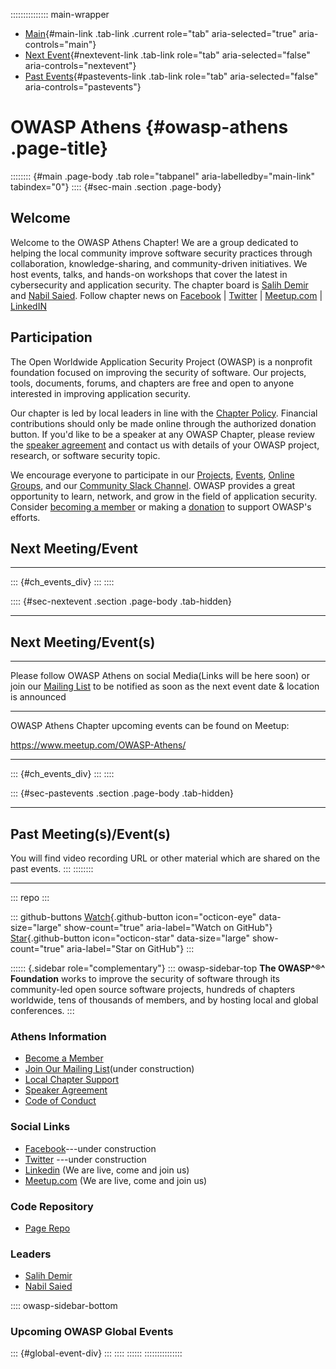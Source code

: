 ::::::::::::::: main-wrapper
- [Main](#div-main){#main-link .tab-link .current role="tab"
  aria-selected="true" aria-controls="main"}
- [Next Event](#div-nextevent){#nextevent-link .tab-link role="tab"
  aria-selected="false" aria-controls="nextevent"}
- [Past Events](#div-pastevents){#pastevents-link .tab-link role="tab"
  aria-selected="false" aria-controls="pastevents"}

# OWASP Athens {#owasp-athens .page-title}

:::::::: {#main .page-body .tab role="tabpanel" aria-labelledby="main-link" tabindex="0"}
:::: {#sec-main .section .page-body}
## Welcome

Welcome to the OWASP Athens Chapter! We are a group dedicated to helping
the local community improve software security practices through
collaboration, knowledge-sharing, and community-driven initiatives. We
host events, talks, and hands-on workshops that cover the latest in
cybersecurity and application security. The chapter board is [Salih
Demir](../cdn-cgi/l/email-protection.html#592a38353031773d3c34302b19362e382a2977362b3e)
and [Nabil
Saied](../cdn-cgi/l/email-protection.html#f69897949f9ad885979f9392b69981978586d8998491).
Follow chapter news on [Facebook](https://www.facebook.com/OWASPAthens)
\| [Twitter](https://twitter.com/owaspathens) \|
[Meetup.com](https://meetup.com/OWASP-Athens) \|
[LinkedIN](https://www.linkedin.com/company/owasp-athens)

## Participation

The Open Worldwide Application Security Project (OWASP) is a nonprofit
foundation focused on improving the security of software. Our projects,
tools, documents, forums, and chapters are free and open to anyone
interested in improving application security.

Our chapter is led by local leaders in line with the [Chapter
Policy](../www-policy/index.html). Financial contributions should only
be made online through the authorized donation button. If you'd like to
be a speaker at any OWASP Chapter, please review the [speaker
agreement](../www-policy/speaker-agreement.html) and contact us with
details of your OWASP project, research, or software security topic.

We encourage everyone to participate in our [Projects](projects),
[Events](../events/index.html), [Online
Groups](https://groups.google.com/a/owasp.com/), and our [Community
Slack Channel](https://owasp.slack.com/). OWASP provides a great
opportunity to learn, network, and grow in the field of application
security. Consider [becoming a member](../membership) or making a
[donation](../donate/index.html) to support OWASP's efforts.

## Next Meeting/Event

------------------------------------------------------------------------

::: {#ch_events_div}
:::
::::

:::: {#sec-nextevent .section .page-body .tab-hidden}

------------------------------------------------------------------------

## Next Meeting/Event(s)

------------------------------------------------------------------------

Please follow OWASP Athens on social Media(Links will be here soon) or
join our [Mailing
List](https://groups.google.com/a/owasp.org/forum/#!forum/athens-chapter)
to be notified as soon as the next event date & location is announced

------------------------------------------------------------------------

OWASP Athens Chapter upcoming events can be found on Meetup:

<https://www.meetup.com/OWASP-Athens/>

------------------------------------------------------------------------

::: {#ch_events_div}
:::
::::

::: {#sec-pastevents .section .page-body .tab-hidden}

------------------------------------------------------------------------

## Past Meeting(s)/Event(s)

You will find video recording URL or other material which are shared on
the past events.
:::
::::::::

------------------------------------------------------------------------

::: repo
:::

::: github-buttons
[Watch](https://github.com/owasp/www-chapter-athens/subscription){.github-button
icon="octicon-eye" data-size="large" show-count="true"
aria-label="Watch on GitHub"}
[Star](https://github.com/owasp/www-chapter-athens){.github-button
icon="octicon-star" data-size="large" show-count="true"
aria-label="Star on GitHub"}
:::

:::::: {.sidebar role="complementary"}
::: owasp-sidebar-top
**The OWASP^®^ Foundation** works to improve the security of software
through its community-led open source software projects, hundreds of
chapters worldwide, tens of thousands of members, and by hosting local
and global conferences.
:::

### Athens Information

- [Become a Member](https://www.owasp.org/index.php/Membership)
- [Join Our Mailing
  List](https://groups.google.com/a/owasp.org/forum/#!forum/athens-chapter)(under
  construction)
- [Local Chapter Support](../donate/index.html)
- [Speaker Agreement](../www-policy/legal/speaker-agreement.html)
- [Code of Conduct](../www-policy/operational/conferences-events-2.html)

### Social Links

- [Facebook](https://www.facebook.com/OWASPAthens)---under construction
- [Twitter](https://twitter.com/owaspathens) ---under construction
- [Linkedin](https://www.linkedin.com/company/owasp-athens/) (We are
  live, come and join us)
- [Meetup.com](https://www.meetup.com/owasp-athens-chapter/) (We are
  live, come and join us)

### Code Repository

- [Page Repo](https://github.com/OWASP/www-chapter-athens)

### Leaders

- [Salih
  Demir](../cdn-cgi/l/email-protection.html#d1a2b0bdb8b9ffb5b4bcb8a391bea6b0a2a1ffbea3b6)
- [Nabil
  Saied](../cdn-cgi/l/email-protection.html#f09e9192999cde8391999594b09f87918380de9f8297)

:::: owasp-sidebar-bottom
### Upcoming OWASP Global Events

::: {#global-event-div}
:::
::::
::::::
:::::::::::::::

